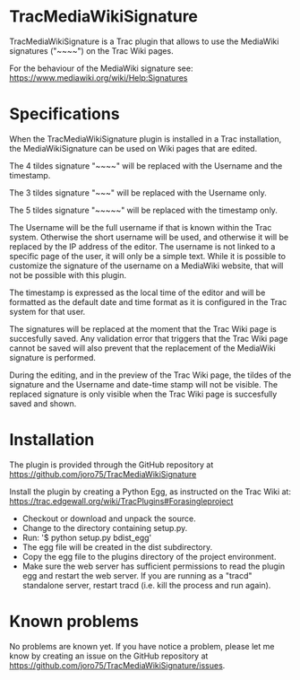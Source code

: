 # TracMediaWikiSignature
TracMediaWikiSignature is a Trac plugin that allows to use the MediaWiki signatures ("~~~~") on the Trac Wiki pages.

For the behaviour of the MediaWiki signature see: https://www.mediawiki.org/wiki/Help:Signatures

# Specifications
When the TracMediaWikiSignature plugin is installed in a Trac installation, the MediaWikiSignature can be used on Wiki pages that are edited. 

The 4 tildes signature "~~~~" will be replaced with the Username and the timestamp.

The 3 tildes signature "~~~" will be replaced with the Username only.

The 5 tildes signature "~~~~~" will be replaced with the timestamp only.



The Username will be the full username if that is known within the Trac system. Otherwise the short username will be used, and otherwise it will be replaced by the IP address of the editor. The username is not linked to a specific page of the user, it will only be a simple text. While it is possible to customize the signature of the username on a MediaWiki website, that will not be possible with this plugin.

The timestamp is expressed as the local time of the editor and will be formatted as the default date and time format as it is configured in the Trac system for that user.

The signatures will be replaced at the moment that the Trac Wiki page is succesfully saved. Any validation error that triggers that the Trac Wiki page cannot be saved will also prevent that the replacement of the MediaWiki signature is performed.

During the editing, and in the preview of the Trac Wiki page, the tildes of the signature and the Username and date-time stamp will not be visible. The replaced signature is only visible when the Trac Wiki page is succesfully saved and shown.

# Installation
The plugin is provided through the GitHub repository at https://github.com/joro75/TracMediaWikiSignature

Install the plugin by creating a Python Egg, as instructed on the Trac Wiki at: https://trac.edgewall.org/wiki/TracPlugins#Forasingleproject
 * Checkout or download and unpack the source.
 * Change to the directory containing setup.py.
 * Run:
    '$ python setup.py bdist_egg'
 * The egg file will be created in the dist subdirectory.
 * Copy the egg file to the plugins directory of the project environment.
 * Make sure the web server has sufficient permissions to read the plugin egg and restart the web server. If you are running as a "tracd" standalone server, restart tracd (i.e. kill the process and run again).

# Known problems
No problems are known yet. If you have notice a problem, please let me know by creating an issue on the GitHub repository at https://github.com/joro75/TracMediaWikiSignature/issues.
